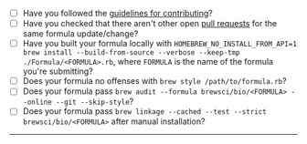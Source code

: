 - [ ] Have you followed the [guidelines for contributing](https://github.com/brewsci/homebrew-bio/blob/master/CONTRIBUTING.md)?
- [ ] Have you checked that there aren't other open [pull requests](https://github.com/brewsci/homebrew-bio/pulls) for the same formula update/change?
- [ ] Have you built your formula locally with `HOMEBREW_NO_INSTALL_FROM_API=1 brew install --build-from-source --verbose --keep-tmp ./Formula/<FORMULA>.rb`, where `FORMULA` is the name of the formula you're submitting?
- [ ] Does your formula no offenses with `brew style /path/to/formula.rb`?
- [ ] Does your formula pass `brew audit --formula brewsci/bio/<FORMULA> --online --git --skip-style`?
- [ ] Does your formula pass `brew linkage --cached --test --strict brewsci/bio/<FORMULA>` after manual installation?

-----
